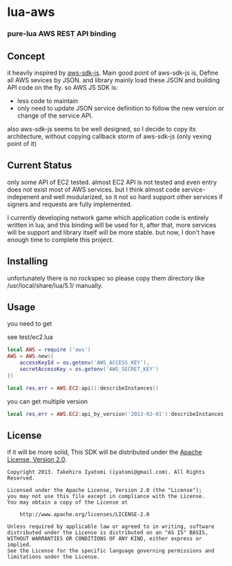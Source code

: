 lua-aws
=======

### pure-lua AWS REST API binding



## Concept
it heavily inspired by [aws-sdk-js](https://raw.github.com/aws/aws-sdk-js/).
Main good point of aws-sdk-js is, Define all AWS sevices by JSON. and library mainly load these JSON and 
building API code on the fly. so AWS JS SDK is:
- less code to maintain
- only need to update JSON service definition to follow the new version or change of the service API.

also aws-sdk-js seems to be well designed, 
so I decide to copy its architecture, without copying callback storm of aws-sdk-js (only vexing point of it)



## Current Status

only some API of EC2 tested. almost EC2 API is not tested and even entry does not exist most of AWS services.
but I think almost code service-indepenent and well modularized, so it not so hard support other services
if signers and requests are fully implemented.

I currently developing network game which application code is entirely written in lua, and this binding will be used for it,
after that, more services will be support and library itself will be more stable. but now, I don't have enough time to complete this project.



## Installing

unfortunately there is no rockspec so please copy them directory like /usr/local/share/lua/5.1/ manually.



## Usage

you need to get 

see test/ec2.lua

```lua
local AWS = require ('aws')
AWS = AWS.new({
	accessKeyId = os.getenv('AWS_ACCESS_KEY'),
	secretAccessKey = os.getenv('AWS_SECRET_KEY')
})

local res,err = AWS.EC2:api():describeInstances()
```

you can get multiple version
```lua
local res,err = AWS.EC2:api_by_version('2013-02-01'):describeInstances()
```



## License

if it will be more solid, This SDK will be distributed under the
[Apache License, Version 2.0](http://www.apache.org/licenses/LICENSE-2.0).

```no-highlight
Copyright 2013. Takehiro Iyatomi (iyatomi@gmail.com). All Rights Reserved.

Licensed under the Apache License, Version 2.0 (the "License");
you may not use this file except in compliance with the License.
You may obtain a copy of the License at

    http://www.apache.org/licenses/LICENSE-2.0

Unless required by applicable law or agreed to in writing, software
distributed under the License is distributed on an "AS IS" BASIS,
WITHOUT WARRANTIES OR CONDITIONS OF ANY KIND, either express or implied.
See the License for the specific language governing permissions and
limitations under the License.
```
